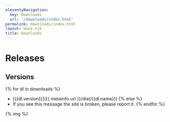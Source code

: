 ```yaml
---
eleventyNavigation:
  key: Downloads
  url: '/downloads/index.html'
permalink: downloads/index.html
layout: base.njk
title: Downloads
---
```

# Releases
## Versions

{% for dl in downloads %}
- [{{dl.version}}]({{ metainfo.url }}/dist/{{dl.name}})
{% else %}
- If you see this message the site is broken, please report it.
{% endfor %}

{% img %}
